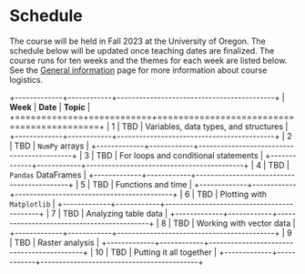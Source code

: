 # Schedule

The course will be held in Fall 2023 at the University of Oregon. The schedule below will be updated once teaching dates are finalized. The course runs for ten weeks and the themes for each week are listed below. See the [General information](../course-info/general-info.md) page for more information about course logistics.


+-------------+------------+-------------------------------------------+
| **Week**    |  **Date**  | **Topic**                                 |
+=============+============+===========================================+
| 1           | TBD        | Variables, data types, and structures     | 
+-------------+------------+-------------------------------------------+
| 2           | TBD        | `NumPy` arrays                            |
+-------------+------------+-------------------------------------------+
| 3           | TBD        | For loops and conditional statements      |
+-------------+------------+-------------------------------------------+ 
| 4           | TBD        | `Pandas` DataFrames                       |
+-------------+------------+-------------------------------------------+
| 5           | TBD        | Functions and time                        |
+-------------+------------+-------------------------------------------+
| 6           | TBD        | Plotting with `Matplotlib`                |
+-------------+------------+-------------------------------------------+
| 7           | TBD        | Analyzing table data                      |
+-------------+------------+-------------------------------------------+
| 8           | TBD        | Working with vector data                  |
+-------------+------------+-------------------------------------------+
| 9           | TBD        | Raster analysis                           |
+-------------+------------+-------------------------------------------+
| 10          | TBD        | Putting it all together                   |
+-------------+------------+-------------------------------------------+

